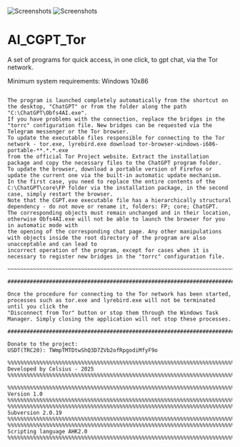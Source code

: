 ![Screenshots](https://github.com/user-attachments/assets/c525ab06-2c1f-4008-bb49-7ca3dba3d403)
![Screenshots](https://github.com/user-attachments/assets/e1ee4d14-3ab0-4628-ab34-939a63ccb829)
# AI_CGPT_Tor
A set of programs for quick access, in one click, to gpt chat, via the Tor network.

Minimum system requirements:
Windows 10x86

~~~~~~~~~~~~~~~~~~~~~~~~~~~~~~~~~~~~~~~~~~~~~~~~~~~~~~~~~~~~~~~~~~~~~~~~~~~~~~~~Instructions~~~~~~~~~~~~~~~~~~~~~~~~~~~~~~~~~~~~~~~~~~~~~~~~~~~~~~~~~~~~~~~~~~~~~~~~~~~~~~~~~~~

The program is launched completely automatically from the shortcut on the desktop, "ChatGPT" or from the folder along the path "C:\ChatGPT\Obfs4AI.exe".
If you have problems with the connection, replace the bridges in the "torrc" configuration file. New bridges can be requested via the Telegram messenger or the Tor browser.
To update the executable files responsible for connecting to the Tor network - tor.exe, lyrebird.exe download tor-browser-windows-i686-portable-**.*.*.exe
from the official Tor Project website. Extract the installation package and copy the necessary files to the ChatGPT program folder.
To update the browser, download a portable version of Firefox or update the current one via the built-in automatic update mechanism.
In the first case, you need to replace the entire contents of the C:\ChatGPT\core\FP folder via the installation package, in the second case, simply restart the browser.
Note that the CGPT.exe executable file has a hierarchically structural dependency - do not move or rename it, folders: FP; core; ChatGPT. 
The corresponding objects must remain unchanged and in their location, otherwise Obfs4AI.exe will not be able to launch the browser for you in automatic mode with
the opening of the corresponding chat page. Any other manipulations with objects inside the root directory of the program are also unacceptable and can lead to
incorrect operation of the program, except for cases when it is necessary to register new bridges in the "torrc" configuration file.

~~~~~~~~~~~~~~~~~~~~~~~~~~~~~~~~~~~~~~~~~~~~~~~~~~~~~~~~~~~~~~~~~~~~~~~~~~~~~~~~Instructions~~~~~~~~~~~~~~~~~~~~~~~~~~~~~~~~~~~~~~~~~~~~~~~~~~~~~~~~~~~~~~~~~~~~~~~~~~~~~~~~~~~

####################################################################################NOTE#######################################################################################

Once the procedure for connecting to the Tor network has been started, processes such as tor.exe and lyrebird.exe will not be terminated until you click the
"Disconnect from Tor" button or stop them through the Windows Task Manager. Simply closing the application will not stop these processes.

####################################################################################NOTE#######################################################################################

Donate to the project:
USDT(TRC20): TWmpTMTDtwShQ3D7ZVb2ofRpgodiMfyF9o

%%%%%%%%%%%%%%%%%%%%%%%%%%%%%%%%%%%%%%%%%%%%%%%%%%%%%%%%%%%%%%%%%%%%%%%%% Developed by Celsius - 2025 %%%%%%%%%%%%%%%%%%%%%%%%%%%%%%%%%%%%%%%%%%%%%%%%%%%%%%%%%%%%%%%%%%%%%%%%%

%%%%%%%%%%%%%%%%%%%%%%%%%%%%%%%%%%%%%%%%%%%%%%%%%%%%%%%%%%%%%%%%%%%%%%%%%%%%%%%%%% Version 1.0 %%%%%%%%%%%%%%%%%%%%%%%%%%%%%%%%%%%%%%%%%%%%%%%%%%%%%%%%%%%%%%%%%%%%%%%%%%%%%%%%
%%%%%%%%%%%%%%%%%%%%%%%%%%%%%%%%%%%%%%%%%%%%%%%%%%%%%%%%%%%%%%%%%%%%%%%%%%%%%%% Subversion 2.0.19 %%%%%%%%%%%%%%%%%%%%%%%%%%%%%%%%%%%%%%%%%%%%%%%%%%%%%%%%%%%%%%%%%%%%%%%%%%%%%
%%%%%%%%%%%%%%%%%%%%%%%%%%%%%%%%%%%%%%%%%%%%%%%%%%%%%%%%%%%%%%%%%%%%%%%%%%% Scripting language AHK2.0 %%%%%%%%%%%%%%%%%%%%%%%%%%%%%%%%%%%%%%%%%%%%%%%%%%%%%%%%%%%%%%%%%%%%%%%%%
